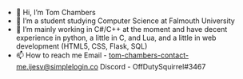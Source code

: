 - 👋 Hi, I’m Tom Chambers
- 💞️ I’m a student studying Computer Science at Falmouth University
- 🌱 I’m mainly working in C#/C++ at the moment and have decent experience in python, a little in C, and Lua, and a little in web development (HTML5, CSS, Flask, SQL)
- 📫 How to reach me
  Email - tom-chambers-contact-me.ijesv@simplelogin.co
  Discord - OffDutySquirrel#3467

